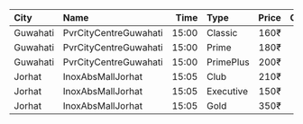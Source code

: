 | City     | Name                  |  Time | Type      | Price | Capacity | Booked |
| :------- | :-------------------- | ----: | :-------- | ----: | -------: | -----: |
| Guwahati | PvrCityCentreGuwahati | 15:00 | Classic   |  160₹ |       40 |     20 |
| Guwahati | PvrCityCentreGuwahati | 15:00 | Prime     |  180₹ |       82 |     43 |
| Guwahati | PvrCityCentreGuwahati | 15:00 | PrimePlus |  200₹ |       13 |      7 |
| Jorhat   | InoxAbsMallJorhat     | 15:05 | Club      |  210₹ |        7 |      0 |
| Jorhat   | InoxAbsMallJorhat     | 15:05 | Executive |  150₹ |        2 |      0 |
| Jorhat   | InoxAbsMallJorhat     | 15:05 | Gold      |  350₹ |        6 |      0 |